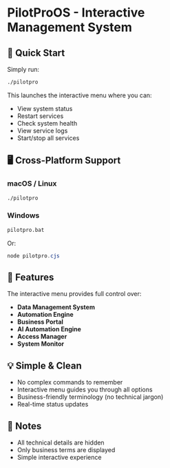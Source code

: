 # PilotProOS - Interactive Management System

## 🚀 Quick Start

Simply run:
```bash
./pilotpro
```

This launches the interactive menu where you can:
- View system status
- Restart services
- Check system health
- View service logs
- Start/stop all services

## 🖥️ Cross-Platform Support

### macOS / Linux
```bash
./pilotpro
```

### Windows
```cmd
pilotpro.bat
```
Or:
```powershell
node pilotpro.cjs
```

## 🎯 Features

The interactive menu provides full control over:
- **Data Management System**
- **Automation Engine**
- **Business Portal**
- **AI Automation Engine**
- **Access Manager**
- **System Monitor**

## 💡 Simple & Clean

- No complex commands to remember
- Interactive menu guides you through all options
- Business-friendly terminology (no technical jargon)
- Real-time status updates

## 📝 Notes

- All technical details are hidden
- Only business terms are displayed
- Simple interactive experience